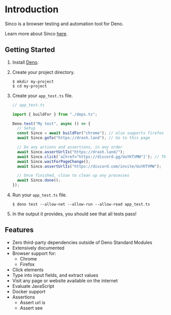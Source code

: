 # Introduction

Sinco is a browser testing and automation tool for Deno.

Learn more about Sinco [here](about-sinco).

## Getting Started

1. Install [Deno](https://deno.land/).

2. Create your project directory.

   ```shell
   $ mkdir my-project
   $ cd my-project
   ```

3. Create your `app_test.ts` file.

   ```typescript
   // app_test.ts

   import { buildFor } from "./deps.ts";

   Deno.test("My test", async () => {
     // Setup
     const Sinco = await buildFor("chrome"); // also supports firefox
     await Sinco.goTo("https://drash.land"); // Go to this page

     // Do any actions and assertions, in any order
     await Sinco.assertUrlIs("https://drash.land/");
     await Sinco.click('a[href="https://discord.gg/UuYKTVMW"]'); // This element will take the user to Sinco's documentation
     await Sinco.waitForPageChange();
     await Sinco.assertUrlIs("https://discord.com/invite/UuYKTVMW");

     // Once finished, close to clean up any processes
     await Sinco.done();
   });
   ```

4. Run your `app_test.ts` file.

   ```shell
   $ deno test --allow-net --allow-run --allow-read app_test.ts
   ```

5. In the output it provides, you should see that all tests pass!

## Features

- Zero third-party dependencies outside of Deno Standard Modules
- Extensively documented
- Browser support for:
  - Chrome
  - Firefox
- Click elements
- Type into input fields, and extract values
- Visit any page or website available on the internet
- Evaluate JavaScript
- Docker support
- Assertions
  - Assert url is
  - Assert see
